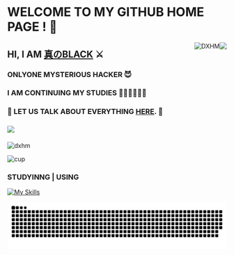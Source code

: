 # WELCOME TO MY GITHUB HOME PAGE ! 👋



<img align='right' src='https://github-readme-stats.vercel.app/api?username=DXHM&show_icons=true&&theme=default&hide=["contribs"]&&hide_title=true' /> 
<p><img align="right" src="https://github-readme-streak-stats.herokuapp.com/?user=DXHM" alt="DXHM" /></p>

## HI, I AM [真のBLACK](https://pureblack.eu.org/about) ⚔
### ONLYONE MYSTERIOUS HACKER 😈
### I AM CONTINUING MY STUDIES 👨🏻‍💻👩🏻‍💻

### 💬 LET US TALK ABOUT EVERYTHING [HERE](https://github.com/DXHM/DXHM/issues). 🤤

### ![](https://visitor-badge.laobi.icu/badge?page_id=DXHM.DXHM)

![dxhm](https://count.getloli.com/get/@dxhm?theme=rule34)

![cup](https://github-profile-trophy.vercel.app/?username=dxhm&theme=dark_lover)

### STUDYINNG | USING

[![My Skills](https://skillicons.dev/icons?i=c,python,linux,markdown,java,git,js,html,css,github,arduino,vim,visualstudio,vscode,eclipse,idea)](https://pureblack.eu.org/about)

![snake](https://raw.githubusercontent.com/DXHM/DXHM/main/ation/github-contribution-grid-snake.svg)
